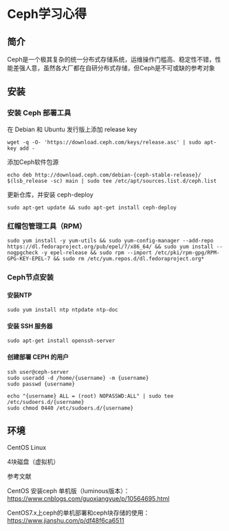 # Ceph学习心得

## 简介

Ceph是一个极其复杂的统一分布式存储系统，运维操作门槛高、稳定性不错，性能差强人意，虽然各大厂都在自研分布式存储，但Ceph是不可或缺的参考对象

## 安装

### 安装 Ceph 部署工具

在 Debian 和 Ubuntu 发行版上添加 release key 

```
wget -q -O- 'https://download.ceph.com/keys/release.asc' | sudo apt-key add -
```

添加Ceph软件包源

```
echo deb http://download.ceph.com/debian-{ceph-stable-release}/ $(lsb_release -sc) main | sudo tee /etc/apt/sources.list.d/ceph.list
```

更新仓库，并安装 ceph-deploy

```
sudo apt-get update && sudo apt-get install ceph-deploy
```

### 红帽包管理工具（RPM）

```
sudo yum install -y yum-utils && sudo yum-config-manager --add-repo https://dl.fedoraproject.org/pub/epel/7/x86_64/ && sudo yum install --nogpgcheck -y epel-release && sudo rpm --import /etc/pki/rpm-gpg/RPM-GPG-KEY-EPEL-7 && sudo rm /etc/yum.repos.d/dl.fedoraproject.org*
```

### Ceph节点安装

#### 安装NTP

```
sudo yum install ntp ntpdate ntp-doc
```

#### 安装 SSH 服务器

```
sudo apt-get install openssh-server
```

#### 创建部署 CEPH 的用户

```
ssh user@ceph-server
sudo useradd -d /home/{username} -m {username}
sudo passwd {username}

echo "{username} ALL = (root) NOPASSWD:ALL" | sudo tee /etc/sudoers.d/{username}
sudo chmod 0440 /etc/sudoers.d/{username}
```

## 环境

CentOS Linux

4块磁盘（虚拟机）







参考文献

CentOS 安装ceph 单机版（luminous版本）：https://www.cnblogs.com/guoxiangyue/p/10564695.html

CentOS7.x上ceph的单机部署和ceph块存储的使用：https://www.jianshu.com/p/df48f6ca6511
